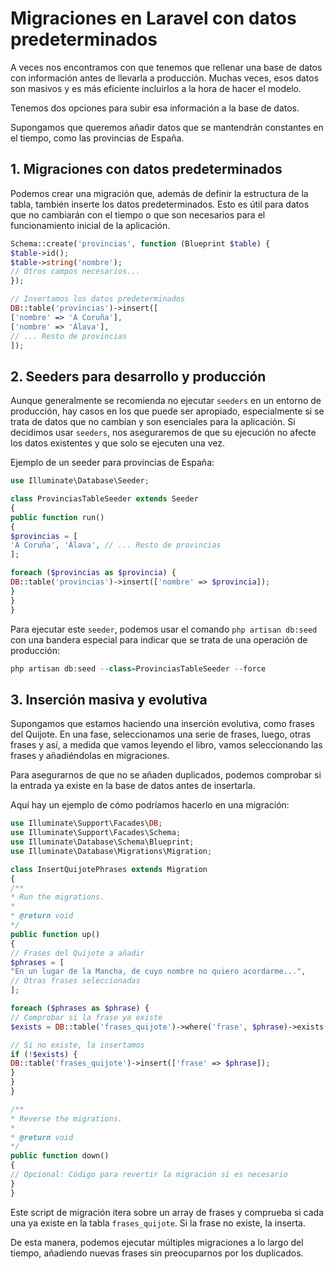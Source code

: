 # Migraciones en Laravel con datos predeterminados

A veces nos encontramos con que tenemos que rellenar una base de datos con información antes de llevarla a producción. Muchas veces, esos datos son masivos y es más eficiente incluirlos a la hora de hacer el modelo.

Tenemos dos opciones para subir esa información a la base de datos.

Supongamos que queremos añadir datos que se mantendrán constantes en el tiempo, como las provincias de España.

## 1. Migraciones con datos predeterminados

Podemos crear una migración que, además de definir la estructura de la tabla, también inserte los datos predeterminados. Esto es útil para datos que no cambiarán con el tiempo o que son necesarios para el funcionamiento inicial de la aplicación.

``` php
Schema::create('provincias', function (Blueprint $table) {
$table->id();
$table->string('nombre');
// Otros campos necesarios...
});

// Insertamos los datos predeterminados
DB::table('provincias')->insert([
['nombre' => 'A Coruña'],
['nombre' => 'Álava'],
// ... Resto de provincias
]);
```

## 2. Seeders para desarrollo y producción

Aunque generalmente se recomienda no ejecutar `seeders` en un entorno de producción, hay casos en los que puede ser apropiado, especialmente si se trata de datos que no cambian y son esenciales para la aplicación. Si decidimos usar `seeders`, nos aseguraremos de que su ejecución no afecte los datos existentes y que solo se ejecuten una vez.

Ejemplo de un seeder para provincias de España:

``` php
use Illuminate\Database\Seeder;

class ProvinciasTableSeeder extends Seeder
{
public function run()
{
$provincias = [
'A Coruña', 'Álava', // ... Resto de provincias
];

foreach ($provincias as $provincia) {
DB::table('provincias')->insert(['nombre' => $provincia]);
}
}
}
```

Para ejecutar este `seeder`, podemos usar el comando `php artisan db:seed` con una bandera especial para indicar que se trata de una operación de producción:

``` php
php artisan db:seed --class=ProvinciasTableSeeder --force
```

## 3. Inserción masiva y evolutiva

Supongamos que estamos haciendo una inserción evolutiva, como frases del Quijote. En una fase, seleccionamos una serie de frases, luego, otras frases y así, a medida que vamos leyendo el libro, vamos seleccionando las frases y añadiéndolas en migraciones.

Para asegurarnos de que no se añaden duplicados, podemos comprobar si la entrada ya existe en la base de datos antes de insertarla.

Aquí hay un ejemplo de cómo podríamos hacerlo en una migración:

``` php
use Illuminate\Support\Facades\DB;
use Illuminate\Support\Facades\Schema;
use Illuminate\Database\Schema\Blueprint;
use Illuminate\Database\Migrations\Migration;

class InsertQuijotePhrases extends Migration
{
/**
* Run the migrations.
*
* @return void
*/
public function up()
{
// Frases del Quijote a añadir
$phrases = [
"En un lugar de la Mancha, de cuyo nombre no quiero acordarme...",
// Otras frases seleccionadas
];

foreach ($phrases as $phrase) {
// Comprobar si la frase ya existe
$exists = DB::table('frases_quijote')->where('frase', $phrase)->exists();

// Si no existe, la insertamos
if (!$exists) {
DB::table('frases_quijote')->insert(['frase' => $phrase]);
}
}
}

/**
* Reverse the migrations.
*
* @return void
*/
public function down()
{
// Opcional: Código para revertir la migración si es necesario
}
}
```

Este script de migración itera sobre un array de frases y comprueba si cada una ya existe en la tabla `frases_quijote`. Si la frase no existe, la inserta.

De esta manera, podemos ejecutar múltiples migraciones a lo largo del tiempo, añadiendo nuevas frases sin preocuparnos por los duplicados.
